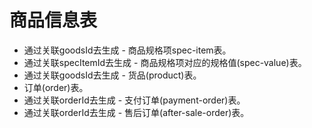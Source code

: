 # 商品信息表
* 通过关联goodsId去生成 - 商品规格项spec-item表。
* 通过关联specItemId去生成 - 商品规格项对应的规格值(spec-value)表。
* 通过关联goodsId去生成 - 货品(product)表。
* 订单(order)表。
* 通过关联orderId去生成 - 支付订单(payment-order)表。
* 通过关联orderId去生成 - 售后订单(after-sale-order)表。
